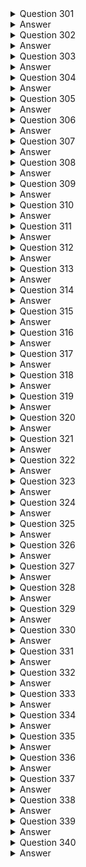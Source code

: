 <details>
  <summary>Question 301</summary>

A university research laboratory needs to migrate 30 TB of data from an on-premises Windows file server to Amazon FSx for Windows File Server. The laboratory has a 1 Gbps network link that many other departments in the university share. The laboratory wants to implement a data migration service that will maximize the performance of the data transfer. However, the laboratory needs to be able to control the amount of bandwidth that the service uses to minimize the impact on other departments. The data migration must take place within the next 5 days.

Which AWS solution will meet these requirements?

- [ ] A. AWS Snowcone
- [ ] B. Amazon FSx File Gateway
- [ ] C. AWS DataSync
- [ ] D. AWS Transfer Family
</details>

<details>
  <summary>Answer</summary>

- [ ] C. AWS DataSync

Why these are the correct answers:

C. AWS DataSync

- [ ] AWS DataSync is designed to efficiently and securely transfer large amounts of data between on-premises storage and AWS storage services.
- [ ] It can control the amount of bandwidth used during the transfer, which is crucial for minimizing the impact on other departments sharing the network link.
- [ ] DataSync can handle the migration of large datasets like 30TB and can be configured to operate within the given time frame.

Why are the other answers wrong?

- [ ] A. AWS Snowcone is a physical, rugged, and secure edge computing and data transfer device. While it's used for data transfer, it doesn't provide the bandwidth control needed and involves physical shipping, which may not meet the 5-day timeframe.
- [ ] B. Amazon FSx File Gateway provides low-latency access to FSx for Windows File Server file shares from on-premises, but it's not the primary service for the initial migration of large datasets.
- [ ] D. AWS Transfer Family is a managed service that supports file transfers into and out of Amazon S3 or Amazon FSx for Windows File Server using protocols like SFTP, FTPS, and FTP. It doesn’t offer the same level of bandwidth control and optimization for large-scale data migration as DataSync.

Therefore, AWS DataSync is the most suitable solution for this scenario.
</details>
<details>
  <summary>Question 302</summary>

A company wants to create a mobile app that allows users to stream slow-motion video clips on their mobile devices. Currently, the app captures video clips and uploads the video clips in raw format into an Amazon S3 bucket. The app retrieves these video clips directly from the S3 bucket. However, the videos are large in their raw format. Users are experiencing issues with buffering and playback on mobile devices. The company wants to implement solutions to maximize the performance and scalability of the app while minimizing operational overhead. Which combination of solutions will meet these requirements? (Choose two.)

- [ ] A. Deploy Amazon CloudFront for content delivery and caching.
- [ ] B. Use AWS DataSync to replicate the video files across AW'S Regions in other S3 buckets.
- [ ] C. Use Amazon Elastic Transcoder to convert the video files to more appropriate formats.
- [ ] D. Deploy an Auto Sealing group of Amazon EC2 instances in Local Zones for content delivery and caching.
- [ ] E. Deploy an Auto Scaling group of Amazon EC2 instances to convert the video files to more appropriate formats.
</details>

<details>
  <summary>Answer</summary>

- [ ] A. Deploy Amazon CloudFront for content delivery and caching.
- [ ] C. Use Amazon Elastic Transcoder to convert the video files to more appropriate formats.

Why these are the correct answers:

A. Deploy Amazon CloudFront for content delivery and caching.

- [ ] Amazon CloudFront is a content delivery network (CDN) that can cache video content closer to users, reducing latency and improving streaming performance.
- [ ] It enhances scalability by distributing the load across multiple edge locations.

C. Use Amazon Elastic Transcoder to convert the video files to more appropriate formats.

- [ ] Amazon Elastic Transcoder converts video files from their original format to formats that are more suitable for streaming on mobile devices, reducing file size and buffering.
- [ ] It minimizes operational overhead by providing a managed service for media transcoding.

Why are the other answers wrong?

- [ ] B. AWS DataSync is used for data transfer, not for optimizing video delivery or format conversion. Replicating files across regions doesn’t address the buffering and playback issues.
- [ ] D. Deploying an Auto Scaling group of Amazon EC2 instances in Local Zones for content delivery and caching is overly complex and expensive compared to using CloudFront, which is specifically designed for this purpose.
- [ ] E. Deploying an Auto Scaling group of EC2 instances to convert video files is a viable option but introduces more operational overhead than using Amazon Elastic Transcoder, a managed service that handles transcoding automatically.

Therefore, Amazon CloudFront and Amazon Elastic Transcoder are the most appropriate solutions.
</details>
<details>
  <summary>Question 303</summary>

A company is launching a new application deployed on an Amazon Elastic Container Service (Amazon ECS) cluster and is using the Fargate launch type for ECS tasks. The company is monitoring CPU and memory usage because it is expecting high traffic to the application upon its launch. However, the company wants to reduce costs when utilization decreases. What should a solutions architect recommend?

- [ ] A. Use Amazon EC2 Auto Scaling to scale at certain periods based on previous traffic patterns.
- [ ] B. Use an AWS Lambda function to scale Amazon ECS based on metric breaches that trigger an Amazon CloudWatch alarm.
- [ ] C. Use Amazon EC2 Auto Scaling with simple scaling policies to scale when ECS metric breaches trigger an Amazon CloudWatch alarm.
- [ ] D. Use AWS Application Auto Scaling with target tracking policies to scale when ECS metric breaches trigger an Amazon CloudWatch alarm.
</details>
<details>
  <summary>Answer</summary>

- [ ] D. Use AWS Application Auto Scaling with target tracking policies to scale when ECS metric breaches trigger an Amazon CloudWatch alarm.

Why these are the correct answers:

D. Use AWS Application Auto Scaling with target tracking policies to scale when ECS metric breaches trigger an Amazon CloudWatch alarm.

- [ ] AWS Application Auto Scaling is designed to scale resources like ECS tasks.
- [ ] Target tracking policies allow you to set a target value for a metric (e.g., CPU utilization), and Auto Scaling automatically adjusts the number of tasks to maintain that target.
- [ ] This approach is more responsive and cost-effective than scaling at fixed periods or using Lambda functions for scaling.

Why are the other answers wrong?

- [ ] A. Amazon EC2 Auto Scaling is for scaling EC2 instances, not ECS tasks using Fargate.
- [ ] B. Using an AWS Lambda function to scale ECS adds complexity and overhead compared to using Application Auto Scaling directly.
- [ ] C. While EC2 Auto Scaling can use CloudWatch alarms, it's not the right service for scaling Fargate tasks; Application Auto Scaling is more suitable and provides target tracking.

Therefore, AWS Application Auto Scaling with target tracking policies is the recommended solution.
</details>
<details>
  <summary>Question 304</summary>

A company recently created a disaster recovery site in a different AWS Region. The company needs to transfer large amounts of data back and forth between NFS file systems in the two Regions on a periodic basis. Which solution will meet these requirements with the LEAST operational overhead?

- [ ] A. Use AWS DataSync.
- [ ] B. Use AWS Snowball devices.
- [ ] C. Set up an SFTP server on Amazon EC2.
- [ ] D. Use AWS Database Migration Service (AWS DMS).
</details>
<details>
  <summary>Answer</summary>

- [ ] A. Use AWS DataSync.

Why these are the correct answers:

A. Use AWS DataSync.

- [ ] AWS DataSync is designed to automate and accelerate the transfer of data between on-premises storage and AWS storage services, or between AWS storage services.
- [ ] It minimizes operational overhead with its automation features.
- [ ] DataSync is efficient for transferring large amounts of data and can handle periodic transfers.

Why are the other answers wrong?

- [ ] B. AWS Snowball devices are physical devices and involve manual shipping, which increases operational overhead and is not suitable for periodic transfers.
- [ ] C. Setting up an SFTP server on Amazon EC2 requires manual management of the server, security, and transfers, leading to higher operational overhead.
- [ ] D. AWS Database Migration Service (AWS DMS) is designed for database migrations, not for general file system transfers.

Therefore, AWS DataSync is the most appropriate solution with the least operational overhead.
</details>
<details>
  <summary>Question 305</summary>

A company is designing a shared storage solution for a gaming application that is hosted in the AWS Cloud. The company needs the ability to use SMB clients to access data. The solution must be fully managed. Which AWS solution meets these requirements?

- [ ] A. Create an AWS DataSync task that shares the data as a mountable file system. Mount the file system to the application server.
- [ ] B. Create an Amazon EC2 Windows instance. Install and configure a Windows file share role on the instance. Connect the application server to the file share.
- [ ] C. Create an Amazon FSx for Windows File Server file system. Attach the file system to the origin server. Connect the application server to the file system.
- [ ] D. Create an Amazon S3 bucket. Assign an IAM role to the application to grant access to the S3 bucket. Mount the S3 bucket to the application server.
</details>
<details>
  <summary>Answer</summary>

- [ ] C. Create an Amazon FSx for Windows File Server file system. Attach the file system to the origin server. Connect the application server to the file system.

Why these are the correct answers:

C. Create an Amazon FSx for Windows File Server file system. Attach the file system to the origin server. Connect the application server to the file system.

- [ ] Amazon FSx for Windows File Server provides a fully managed file system that supports the SMB protocol.
- [ ] It eliminates the operational overhead of managing file servers.
- [ ] This solution allows SMB clients to access the data as required.

Why are the other answers wrong?

- [ ] A. AWS DataSync is for data transfer, not for providing a shared file system.
- [ ] B. Creating an EC2 Windows instance and configuring a file share requires manual management of the server, which is not a fully managed solution.
- [ ] D. Amazon S3 is object storage and does not natively support SMB file shares. Mounting an S3 bucket as a file system is not straightforward or performant for applications needing SMB access.

Therefore, Amazon FSx for Windows File Server is the best solution for a fully managed, SMB-compatible shared storage.
</details>
<details>
  <summary>Question 306</summary>

A company wants to run an in-memory database for a latency-sensitive application that runs on Amazon EC2 instances. The application processes more than 100,000 transactions each minute and requires high network throughput. A solutions architect needs to provide a cost-effective network design that minimizes data transfer charges. Which solution meets these requirements?

- [ ] A. Launch all EC2 instances in the same Availability Zone within the same AWS Region. Specify a placement group with cluster strategy when launching EC2 instances.
- [ ] B. Launch all EC2 instances in different Availability Zones within the same AWS Region. Specify a placement group with partition strategy when launching EC2 instances.
- [ ] C. Deploy an Auto Scaling group to launch EC2 instances in different Availability Zones based on a network utilization target.
- [ ] D. Deploy an Auto Scaling group with a step scaling policy to launch EC2 instances in different Availability Zones.
</details>
<details>
  <summary>Answer</summary>

- [ ] A. Launch all EC2 instances in the same Availability Zone within the same AWS Region. Specify a placement group with cluster strategy when launching EC2 instances.

Why these are the correct answers:

A. Launch all EC2 instances in the same Availability Zone within the same AWS Region. Specify a placement group with cluster strategy when launching EC2 instances.

- [ ] Launching EC2 instances in the same Availability Zone minimizes latency and maximizes network throughput.
- [ ] A cluster placement group ensures instances are physically close together, further reducing latency and increasing throughput.
- [ ] This configuration is cost-effective as it reduces data transfer charges between Availability Zones.

Why are the other answers wrong?

- [ ] B. Spreading instances across different Availability Zones increases latency and data transfer costs. A partition placement group is for large distributed applications, not for latency-sensitive in-memory databases.
- [ ] C. Auto Scaling across different Availability Zones adds latency and costs. Scaling based on network utilization doesn't address the need for minimizing latency for in-memory databases.
- [ ] D. Step scaling across Availability Zones also introduces latency and costs, and it's not optimized for the low-latency requirements of an in-memory database.

Therefore, placing instances in the same Availability Zone with a cluster placement group is the best solution.
</details>
<details>
  <summary>Question 307</summary>

A company that primarily runs its application servers on premises has decided to migrate to AWS. The company wants to minimize its need to scale its Internet Small Computer Systems Interface (iSCSI) storage on premises. The company wants only its recently accessed data to remain stored locally. Which AWS solution should the company use to meet these requirements?

- [ ] A. Amazon S3 File Gateway
- [ ] B. AWS Storage Gateway Tape Gateway
- [ ] C. AWS Storage Gateway Volume Gateway stored volumes
- [ ] D. AWS Storage Gateway Volume Gateway cached volumes
</details>
<details>
  <summary>Answer</summary>

- [ ] D. AWS Storage Gateway Volume Gateway cached volumes

Why these are the correct answers:

D. AWS Storage Gateway Volume Gateway cached volumes

- [ ] Volume Gateway in cached mode stores frequently accessed data locally while asynchronously backing up all data to AWS.
- [ ] This minimizes the need to scale on-premises iSCSI storage because only active data is kept locally.
- [ ] It meets the requirement of keeping only recently accessed data stored locally.

Why are the other answers wrong?

- [ ] A. Amazon S3 File Gateway provides a file interface to S3, not iSCSI, and doesn't cache frequently accessed data locally in the same way as Volume Gateway.
- [ ] B. AWS Storage Gateway Tape Gateway is for backup and archival, not for providing low-latency access to recently accessed data.
- [ ] C. AWS Storage Gateway Volume Gateway stored volumes store the entire dataset locally and back it up to AWS, which does not minimize the need for on-premises storage scaling.

Therefore, Volume Gateway cached volumes is the most suitable solution.
</details>
<details>
  <summary>Question 308</summary>

A company has multiple AWS accounts that use consolidated billing. The company runs several active high performance Amazon RDS for Oracle On-Demand DB instances for 90 days. The company's finance team has access to AWS Trusted Advisor in the consolidated billing account and all other AWS accounts. The finance team needs to use the appropriate AWS account to access the Trusted Advisor check recommendations for RDS. The finance team must review the appropriate Trusted Advisor check to reduce RDS costs. Which combination of steps should the finance team take to meet these requirements? (Choose two.)

- [ ] A. Use the Trusted Advisor recommendations from the account where the RDS instances are running.
- [ ] B. Use the Trusted Advisor recommendations from the consolidated billing account to see all RDS instance checks at the same time.
- [ ] C. Review the Trusted Advisor check for Amazon RDS Reserved Instance Optimization.
- [ ] D. Review the Trusted Advisor check for Amazon RDS Idle DB Instances.
- [ ] E. Review the Trusted Advisor check for Amazon Redshift Reserved Node Optimization.
</details>
<details>
  <summary>Answer</summary>

- [ ] B. Use the Trusted Advisor recommendations from the consolidated billing account to see all RDS instance checks at the same time.
- [ ] D. Review the Trusted Advisor check for Amazon RDS Idle DB Instances.

Why these are the correct answers:

B. Use the Trusted Advisor recommendations from the consolidated billing account to see all RDS instance checks at the same time.

- [ ] Consolidated billing accounts provide a centralized view of Trusted Advisor checks across all linked accounts.
- [ ] This allows the finance team to efficiently review RDS costs for all accounts in one place.

D. Review the Trusted Advisor check for Amazon RDS Idle DB Instances.

- [ ] The Idle DB Instances check identifies RDS instances that are not being used, which can lead to cost savings by stopping or deleting them.

Why are the other answers wrong?

- [ ] A. While checking recommendations in individual accounts is possible, it's less efficient than using the consolidated view.
- [ ] C. Reserved Instance Optimization is relevant for long-term cost savings but not for identifying immediate cost reductions from unused instances.
- [ ] E. Redshift Reserved Node Optimization is specific to Amazon Redshift, not Amazon RDS.

Therefore, using the consolidated billing account and checking for idle DB instances are the most appropriate steps.
</details>

<details>
  <summary>Question 309</summary>

A solutions architect needs to optimize storage costs. The solutions architect must identify any Amazon S3 buckets that are no longer being accessed or are rarely accessed. Which solution will accomplish this goal with the LEAST operational overhead?

- [ ] A. Analyze bucket access patterns by using the S3 Storage Lens dashboard for advanced activity metrics.
- [ ] B. Analyze bucket access patterns by using the S3 dashboard in the AWS Management Console.
- [ ] C. Turn on the Amazon CloudWatch BucketSizeBytes metric for buckets. Analyze bucket access patterns by using the metrics data with Amazon Athena.
- [ ] D. Turn on AWS CloudTrail for S3 object monitoring. Analyze bucket access patterns by using CloudTrail logs that are integrated with Amazon CloudWatch Logs.
</details>
<details>
  <summary>Answer</summary>

-   [ ] A. Analyze bucket access patterns by using the S3 Storage Lens dashboard for advanced activity metrics.

Why these are the correct answers:

A. Analyze bucket access patterns by using the S3 Storage Lens dashboard for advanced activity metrics.

-   [ ] S3 Storage Lens provides a single view of object storage across your organization with advanced metrics and visualizations.
-   [ ] It offers insights into storage usage and activity trends, making it easy to identify inactive or rarely accessed buckets.
-   [ ] This solution has the least operational overhead as it's a managed service designed for this purpose.

Why are the other answers wrong?

-   [ ] B. The S3 dashboard in the AWS Management Console provides basic storage metrics but lacks the advanced analytics and visualization capabilities of S3 Storage Lens.
-   [ ] C. Using CloudWatch metrics and Amazon Athena requires setting up and managing metric collection and writing queries, increasing operational overhead.
-   [ ] D. Using AWS CloudTrail for S3 object monitoring generates detailed logs but requires significant effort to analyze and extract access patterns, leading to high operational overhead.

Therefore, S3 Storage Lens is the most efficient solution for identifying rarely accessed S3 buckets.
</details>
<details>
  <summary>Question 310</summary>

A company sells datasets to customers who do research in artificial intelligence and machine learning (AI/ML). The datasets are large, formatted files that are stored in an Amazon S3 bucket in the us-east-1 Region. The company hosts a web application that the customers use to purchase access to a given dataset. The web application is deployed on multiple Amazon EC2 instances behind an Application Load Balancer. After a purchase is made, customers receive an S3 signed URL that allows access to the files. The customers are distributed across North America and Europe. The company wants to reduce the cost that is associated with data transfers and wants to maintain or improve performance. What should a solutions architect do to meet these requirements?

-   [ ] A. Configure S3 Transfer Acceleration on the existing S3 bucket. Direct customer requests to the S3 Transfer Acceleration endpoint. Continue to use S3 signed URLs for access control.
-   [ ] B. Deploy an Amazon CloudFront distribution with the existing S3 bucket as the origin. Direct customer requests to the CloudFront URL. Switch to CloudFront signed URLs for access control.
-   [ ] C. Set up a second S3 bucket in the eu-central-1 Region with S3 Cross-Region Replication between the buckets. Direct customer requests to the closest Region. Continue to use S3 signed URLs for access control.
-   [ ] D. Modify the web application to enable streaming of the datasets to end users. Configure the web application to read the data from the existing S3 bucket. Implement access control directly in the application.
</details>
<details>
  <summary>Answer</summary>

-   [ ] B. Deploy an Amazon CloudFront distribution with the existing S3 bucket as the origin. Direct customer requests to the CloudFront URL. Switch to CloudFront signed URLs for access control.

Why these are the correct answers:

B. Deploy an Amazon CloudFront distribution with the existing S3 bucket as the origin. Direct customer requests to the CloudFront URL. Switch to CloudFront signed URLs for access control.

-   [ ] Amazon CloudFront is a content delivery network (CDN) that caches data closer to users, reducing latency and data transfer costs.
-   [ ] Using CloudFront signed URLs provides secure access to the datasets.
-   [ ] This solution improves performance for users in both North America and Europe by delivering the data from edge locations.

Why are the other answers wrong?

-   [ ] A. S3 Transfer Acceleration speeds up transfers over long distances but does not cache data like CloudFront, so it's less effective for reducing costs and improving performance for repeated access.
-   [ ] C. Cross-Region Replication increases storage costs and complexity. While it reduces latency for users in one region, it doesn’t provide the global caching benefits of CloudFront.
-   [ ] D. Modifying the web application for streaming and implementing access control within the application adds significant complexity and operational overhead.

Therefore, Amazon CloudFront is the most efficient solution for reducing costs and improving performance.
</details>
<details>
  <summary>Question 311</summary>

A company is using AWS to design a web application that will process insurance quotes. Users will request quotes from the application. Quotes must be separated by quote type, must be responded to within 24 hours, and must not get lost. The solution must maximize operational efficiency and must minimize maintenance. Which solution meets these requirements?

-   [ ] A. Create multiple Amazon Kinesis data streams based on the quote type. Configure the web application to send messages to the proper data stream. Configure each backend group of application servers to use the Kinesis Client Library (KCL) to pool messages from its own data stream.
-   [ ] B. Create an AWS Lambda function and an Amazon Simple Notification Service (Amazon SNS) topic for each quote type. Subscribe the Lambda function to its associated SNS topic. Configure the application to publish requests for quotes to the appropriate SNS topic.
-   [ ] C. Create a single Amazon Simple Notification Service (Amazon SNS) topic. Subscribe Amazon Simple Queue Service (Amazon SQS) queues to the SNS topic. Configure SNS message filtering to publish messages to the proper SQS queue based on the quote type. Configure each backend application server to use its own SQS queue.
-   [ ] D. Create multiple Amazon Kinesis Data Firehose delivery streams based on the quote type to deliver data streams to an Amazon OpenSearch Service cluster. Configure the application to send messages to the proper delivery stream. Configure each backend group of application servers to search for the messages from OpenSearch Service and process them accordingly.
</details>
<details>
  <summary>Answer</summary>

-   [ ] C. Create a single Amazon Simple Notification Service (Amazon SNS) topic. Subscribe Amazon Simple Queue Service (Amazon SQS) queues to the SNS topic. Configure SNS message filtering to publish messages to the proper SQS queue based on the quote type. Configure each backend application server to use its own SQS queue.

Why these are the correct answers:

C. Create a single Amazon Simple Notification Service (Amazon SNS) topic. Subscribe Amazon Simple Queue Service (Amazon SQS) queues to the SNS topic. Configure SNS message filtering to publish messages to the proper SQS queue based on the quote type. Configure each backend application server to use its own SQS queue.

-   [ ] Amazon SNS allows for decoupled message publishing, and Amazon SQS ensures that messages are not lost.
-   [ ] SNS message filtering enables routing messages to the appropriate SQS queue based on quote type.
-   [ ] This solution maximizes operational efficiency by using managed services and minimizes maintenance.

Why are the other answers wrong?

-   [ ] A. Using Kinesis data streams is more complex and designed for real-time streaming, not for asynchronous processing of requests.
-   [ ] B. Using multiple SNS topics and Lambda functions increases complexity and maintenance overhead.
-   [ ] D. Kinesis Data Firehose and Amazon OpenSearch Service are for data analytics and search, not for reliable message queuing and processing.

Therefore, using SNS with SQS and message filtering is the most suitable solution.
</details>
<details>
  <summary>Question 312</summary>

A company has an application that runs on several Amazon EC2 instances. Each EC2 instance has multiple Amazon Elastic Block Store (Amazon EBS) data volumes attached to it. The application's EC2 instance configuration and data need to be backed up nightly. The application also needs to be recoverable in a different AWS Region. Which solution will meet these requirements in the MOST operationally efficient way?

-   [ ] A. Write an AWS Lambda function that schedules nightly snapshots of the application's EBS volumes and copies the snapshots to a different Region.
-   [ ] B. Create a backup plan by using AWS Backup to perform nightly backups. Copy the backups to another Region. Add the application's EC2 instances as resources.
-   [ ] C. Create a backup plan by using AWS Backup to perform nightly backups. Copy the backups to another Region. Add the application's EBS volumes as resources.
-   [ ] D. Write an AWS Lambda function that schedules nightly snapshots of the application's EBS volumes and copies the snapshots to a different Availability Zone.
</details>
<details>
  <summary>Answer</summary>

-   [ ] B. Create a backup plan by using AWS Backup to perform nightly backups. Copy the backups to another Region. Add the application's EC2 instances as resources.

Why these are the correct answers:

B. Create a backup plan by using AWS Backup to perform nightly backups. Copy the backups to another Region. Add the application's EC2 instances as resources.

-   [ ] AWS Backup centralizes backup management and automates backups across AWS services.
-   [ ] Backing up EC2 instances includes all attached EBS volumes.
-   [ ] Copying backups to another Region supports disaster recovery.
-   [ ] This solution is the most operationally efficient as it minimizes the need for custom scripting.

Why are the other answers wrong?

-   [ ] A. Writing a Lambda function for backups increases operational overhead compared to using AWS Backup.
-   [ ] C. While backing up EBS volumes is an option, backing up the EC2 instances simplifies the process and ensures the entire instance configuration is included.
-   [ ] D. Backing up to a different Availability Zone does not provide disaster recovery to a different AWS Region.

Therefore, using AWS Backup to back up the EC2 instances and copying the backups to another Region is the most efficient solution.
</details>
<details>
  <summary>Question 313</summary>

A company is building a mobile app on AWS. The company wants to expand its reach to millions of users. The company needs to build a platform so that authorized users can watch the company's content on their mobile devices. What should a solutions architect recommend to meet these requirements?

-   [ ] A. Publish content to a public Amazon S3 bucket. Use AWS Key Management Service (AWS KMS) keys to stream content.
-   [ ] B. Set up IPsec VPN between the mobile app and the AWS environment to stream content.
-   [ ] C. Use Amazon CloudFront. Provide signed URLs to stream content.
-   [ ] D. Set up AWS Client VPN between the mobile app and the AWS environment to stream content.
</details>
<details>
  <summary>Answer</summary>

-   [ ] C. Use Amazon CloudFront. Provide signed URLs to stream content.

Why these are the correct answers:

C. Use Amazon CloudFront. Provide signed URLs to stream content.

-   [ ] Amazon CloudFront is a content delivery network (CDN) that efficiently distributes content to a large number of users with low latency.
-   [ ] Signed URLs provide secure access to the content.
-   [ ] This solution is scalable and suitable for streaming content to millions of users.

Why are the other answers wrong?

-   [ ] A. Using a public S3 bucket is not secure, and AWS KMS is for encryption, not for streaming content.
-   [ ] B. Setting up an IPsec VPN is complex, not scalable for millions of users, and adds latency.
-   [ ] D. AWS Client VPN is for secure access to AWS resources, not for content delivery to end-users.

Therefore, using Amazon CloudFront with signed URLs is the most appropriate solution.
</details>
<details>
  <summary>Question 314</summary>

A company has an on-premises MySQL database used by the global sales team with infrequent access patterns. The sales team requires the database to have minimal downtime. A database administrator wants to migrate this database to AWS without selecting a particular instance type in anticipation of more users in the future. Which service should a solutions architect recommend?

-   [ ] A. Amazon Aurora MySQL
-   [ ] B. Amazon Aurora Serverless for MySQL
-   [ ] C. Amazon Redshift Spectrum
-   [ ] D. Amazon RDS for MySQL
</details>
<details>
  <summary>Answer</summary>

-   [ ] B. Amazon Aurora Serverless for MySQL

Why these are the correct answers:

B. Amazon Aurora Serverless for MySQL

-   [ ] Amazon Aurora Serverless automatically starts up, shuts down, and scales capacity based on application needs, which is ideal for infrequent access patterns.
-   [ ] It provides minimal downtime and eliminates the need to select a specific instance type.
-   [ ] This service is cost-effective because you only pay for the database capacity you use.

Why are the other answers wrong?

-   [ ] A. Amazon Aurora MySQL requires provisioning and managing database instances, which is not optimal for infrequent access.
-   [ ] C. Amazon Redshift Spectrum is for querying data in S3, not for hosting a MySQL database.
-   [ ] D. Amazon RDS for MySQL requires selecting and managing database instances, which is not suitable for the requirement of not selecting an instance type.

Therefore, Amazon Aurora Serverless for MySQL is the most appropriate service.
</details>
<details>
  <summary>Question 315</summary>

A company experienced a breach that affected several applications in its on-premises data center. The attacker took advantage of vulnerabilities in the custom applications that were running on the servers. The company is now migrating its applications to run on Amazon EC2 instances. The company wants to implement a solution that actively scans for vulnerabilities on the EC2 instances and sends a report that details the findings. Which solution will meet these requirements?

-   [ ] A. Deploy AWS Shield to scan the EC2 instances for vulnerabilities. Create an AWS Lambda function to log any findings to AWS CloudTrail.
-   [ ] B. Deploy Amazon Macie and AWS Lambda functions to scan the EC2 instances for vulnerabilities. Log any findings to AWS CloudTrail.
-   [ ] C. Turn on Amazon GuardDuty. Deploy the GuardDuty agents to the EC2 instances. Configure an AWS Lambda function to automate the generation and distribution of reports that detail the findings.
-   [ ] D. Turn on Amazon Inspector. Deploy the Amazon Inspector agent to the EC2 instances. Configure an AWS Lambda function to automate the generation and distribution of reports that detail the findings.
</details>
<details>
  <summary>Answer</summary>

-   [ ] D. Turn on Amazon Inspector. Deploy the Amazon Inspector agent to the EC2 instances. Configure an AWS Lambda function to automate the generation and distribution of reports that detail the findings.

Why these are the correct answers:

D. Turn on Amazon Inspector. Deploy the Amazon Inspector agent to the EC2 instances. Configure an AWS Lambda function to automate the generation and distribution of reports that detail the findings.

-   [ ] Amazon Inspector is designed to analyze the security of EC2 instances and identify vulnerabilities.
-   [ ] Deploying the Inspector agent on the EC2 instances allows for in-depth scanning.
-   [ ] Using a Lambda function to automate report generation and distribution meets the requirement for detailed findings reports.

Why are the other answers wrong?

-   [ ] A. AWS Shield protects against DDoS attacks, not application vulnerabilities. CloudTrail logs API calls, not vulnerabilities within EC2 instances.
-   [ ] B. Amazon Macie discovers and protects sensitive data, not application vulnerabilities.
-   [ ] C. Amazon GuardDuty detects malicious activity and unauthorized behavior, not application vulnerabilities.

Therefore, Amazon Inspector is the most appropriate solution for scanning EC2 instances for vulnerabilities.
</details>
<details>
  <summary>Question 316</summary>

A company uses an Amazon EC2 instance to run a script to poll for and process messages in an Amazon Simple Queue Service (Amazon SQS) queue. The company wants to reduce operational costs while maintaining its ability to process a growing number of messages that are added to the queue. What should a solutions architect recommend to meet these requirements?

-   [ ] A. Increase the size of the EC2 instance to process messages faster.
-   [ ] B. Use Amazon EventBridge to turn off the EC2 instance when the instance is underutilized.
-   [ ] C. Migrate the script on the EC2 instance to an AWS Lambda function with the appropriate runtime.
-   [ ] D. Use AWS Systems Manager Run Command to run the script on demand.
</details>
<details>
  <summary>Answer</summary>

-   [ ] C. Migrate the script on the EC2 instance to an AWS Lambda function with the appropriate runtime.

Why these are the correct answers:

C. Migrate the script on the EC2 instance to an AWS Lambda function with the appropriate runtime.

-   [ ] AWS Lambda allows you to run code without provisioning or managing servers, reducing operational costs.
-   [ ] Lambda scales automatically with the number of messages in the SQS queue, efficiently handling a growing workload.
-   [ ] This approach eliminates the need to pay for a continuously running EC2 instance.

Why are the other answers wrong?

-   [ ] A. Increasing the size of the EC2 instance increases costs, not reduces them.
-   [ ] B. Using Amazon EventBridge to turn off the EC2 instance may save costs during idle times but doesn’t optimize processing efficiency.
-   [ ] D. AWS Systems Manager Run Command is for managing EC2 instances, not for cost-effectively processing SQS messages.

Therefore, migrating the script to an AWS Lambda function is the most cost-effective solution.
</details>

<details>
  <summary>Question 317</summary>

A company uses a legacy application to produce data in CSV format. The legacy application stores the output data in Amazon S3. The company is deploying a new commercial off-the-shelf (COTS) application that can perform complex SQL queries to analyze data that is stored in Amazon Redshift and Amazon S3 only. However, the COTS application cannot process the .csv files that the legacy application produces. The company cannot update the legacy application to produce data in another format. The company needs to implement a solution so that the COTS application can use the data that the legacy application produces. Which solution will meet these requirements with the LEAST operational overhead?

-   [ ] A. Create an AWS Glue extract, transform, and load (ETL) job that runs on a schedule. Configure the ETL job to process the .csv files and store the processed data in Amazon Redshift.
-   [ ] B. Develop a Python script that runs on Amazon EC2 instances to convert the .csv files to .sql files. Invoke the Python script on a cron schedule to store the output files in Amazon S3.
-   [ ] C. Create an AWS Lambda function and an Amazon DynamoDB table. Use an S3 event to invoke the Lambda function. Configure the Lambda function to perform an extract, transform, and load (ETL) job to process the .csv files and store the processed data in the DynamoDB table.
-   [ ] D. Use Amazon EventBridge to launch an Amazon EMR cluster on a weekly schedule. Configure the EMR cluster to perform an extract, transform, and load (ETL) job to process the .csv files and store the processed data in an Amazon Redshift table.
</details>
<details>
  <summary>Answer</summary>

-   [ ] A. Create an AWS Glue extract, transform, and load (ETL) job that runs on a schedule. Configure the ETL job to process the .csv files and store the processed data in Amazon Redshift.

Why these are the correct answers:

A. Create an AWS Glue extract, transform, and load (ETL) job that runs on a schedule. Configure the ETL job to process the .csv files and store the processed data in Amazon Redshift.

-   [ ] AWS Glue is a fully managed ETL service that simplifies the process of preparing and loading data for analytics.
-   [ ] It can natively process CSV files and transform the data to be compatible with Amazon Redshift.
-   [ ] Scheduling the Glue job automates the data transformation process with minimal operational overhead.

Why are the other answers wrong?

-   [ ] B. Developing and managing Python scripts on EC2 instances requires more operational overhead than using AWS Glue, a managed service.
-   [ ] C. Using AWS Lambda and Amazon DynamoDB is not suitable for complex SQL queries and is not as efficient for ETL tasks as AWS Glue.
-   [ ] D. Amazon EMR is designed for big data processing and is overkill for simple CSV transformations, leading to higher costs and operational overhead.

Therefore, AWS Glue provides the most efficient and least operationally intensive solution.
</details>
<details>
  <summary>Question 318</summary>

A company recently migrated its entire IT environment to the AWS Cloud. The company discovers that users are provisioning oversized Amazon EC2 instances and modifying security group rules without using the appropriate change control process. A solutions architect must devise a strategy to track and audit these inventory and configuration changes. Which actions should the solutions architect take to meet these requirements? (Choose two.)

-   [ ] A. Enable AWS CloudTrail and use it for auditing.
-   [ ] B. Use data lifecycle policies for the Amazon EC2 instances.
-   [ ] C. Enable AWS Trusted Advisor and reference the security dashboard.
-   [ ] D. Enable AWS Config and create rules for auditing and compliance purposes.
-   [ ] E. Restore previous resource configurations with an AWS CloudFormation template.
</details>
<details>
  <summary>Answer</summary>

-   [ ] A. Enable AWS CloudTrail and use it for auditing.
-   [ ] D. Enable AWS Config and create rules for auditing and compliance purposes.

Why these are the correct answers:

A. Enable AWS CloudTrail and use it for auditing.

-   [ ] AWS CloudTrail records API calls made within an AWS account, providing a detailed audit trail of actions taken by users.
-   [ ] This helps in tracking who provisioned resources and modified security group rules.

D. Enable AWS Config and create rules for auditing and compliance purposes.

-   [ ] AWS Config monitors resource configurations and can detect deviations from desired settings.
-   [ ] It allows for the creation of rules to audit changes and ensure compliance with change control processes.

Why are the other answers wrong?

-   [ ] B. Data lifecycle policies manage the lifecycle of objects in S3, not EC2 instance configurations or security group rules.
-   [ ] C. AWS Trusted Advisor provides recommendations on cost optimization, performance, and security but does not track configuration changes in the same way as AWS Config.
-   [ ] E. CloudFormation templates are for infrastructure as code and not for auditing changes made outside of CloudFormation.

Therefore, AWS CloudTrail and AWS Config are the most appropriate services for tracking and auditing changes.
</details>
<details>
  <summary>Question 319</summary>

A company has hundreds of Amazon EC2 Linux-based instances in the AWS Cloud. Systems administrators have used shared SSH keys to manage the instances. After a recent audit, the company's security team is mandating the removal of all shared keys. A solutions architect must design a solution that provides secure access to the EC2 instances. Which solution will meet this requirement with the LEAST amount of administrative overhead?

-   [ ] A. Use AWS Systems Manager Session Manager to connect to the EC2 instances.
-   [ ] B. Use AWS Security Token Service (AWS STS) to generate one-time SSH keys on demand.
-   [ ] C. Allow shared SSH access to a set of bastion instances. Configure all other instances to allow only SSH access from the bastion instances.
-   [ ] D. Use an Amazon Cognito custom authorizer to authenticate users. Invoke an AWS Lambda function to generate a temporary SSH key.
</details>
<details>
  <summary>Answer</summary>

-   [ ] A. Use AWS Systems Manager Session Manager to connect to the EC2 instances.

Why these are the correct answers:

A. Use AWS Systems Manager Session Manager to connect to the EC2 instances.

-   [ ] AWS Systems Manager Session Manager allows you to manage EC2 instances through a browser-based shell or the AWS CLI, without the need for SSH keys.
-   [ ] It provides secure access with detailed logging and reduces administrative overhead by eliminating the need for key management.

Why are the other answers wrong?

-   [ ] B. Generating one-time SSH keys using AWS STS adds complexity and overhead in key management.
-   [ ] C. Using bastion instances still involves managing SSH access to those instances and adds network complexity.
-   [ ] D. Using Amazon Cognito and Lambda to generate temporary SSH keys is overly complex and adds significant overhead.

Therefore, AWS Systems Manager Session Manager is the simplest and most efficient solution.
</details>
<details>
  <summary>Question 320</summary>

A company is using a fleet of Amazon EC2 instances to ingest data from on-premises data sources. The data is in JSON format and ingestion rates can be as high as 1 GB/s. When an EC2 instance is rebooted, the data in-flight is lost. The company's data science team wants to query ingested data in near-real time. Which solution provides near-real-time data querying that is scalable with minimal data loss?

-   [ ] A. Publish data to Amazon Kinesis Data Streams, Use Kinesis Data Analytics to query the data.
-   [ ] B. Publish data to Amazon Kinesis Data Firehose with Amazon Redshift as the destination. Use Amazon Redshift to query the data.
-   [ ] C. Store ingested data in an EC2 instance store. Publish data to Amazon Kinesis Data Firehose with Amazon S3 as the destination. Use Amazon Athena to query the data.
-   [ ] D. Store ingested data in an Amazon Elastic Block Store (Amazon EBS) volume. Publish data to Amazon ElastiCache for Redis. Subscribe to the Redis channel to query the data.
</details>
<details>
  <summary>Answer</summary>

-   [ ] A. Publish data to Amazon Kinesis Data Streams, Use Kinesis Data Analytics to query the data.

Why these are the correct answers:

A. Publish data to Amazon Kinesis Data Streams, Use Kinesis Data Analytics to query the data.

-   [ ] Amazon Kinesis Data Streams can handle high-volume, real-time data ingestion.
-   [ ] Kinesis Data Analytics allows for querying and processing streaming data in real-time with minimal data loss.
-   [ ] This combination provides scalability and near-real-time querying capabilities.

Why are the other answers wrong?

-   [ ] B. Kinesis Data Firehose is for delivering streaming data to destinations like Amazon Redshift, not for real-time querying. Redshift is not designed for near-real-time queries on ingested data.
-   [ ] C. EC2 instance store is ephemeral and data is lost on reboot. Kinesis Data Firehose with S3 and Athena is for batch processing and querying data at rest, not near-real-time.
-   [ ] D. EBS volumes are persistent but do not provide real-time querying capabilities. Amazon ElastiCache for Redis is an in-memory data store, not designed for ingesting and querying large volumes of streaming data.

Therefore, Kinesis Data Streams with Kinesis Data Analytics is the most suitable solution.
</details>

<details>
  <summary>Question 321</summary>

What should a solutions architect do to ensure that all objects uploaded to an Amazon S3 bucket are encrypted?

-   [ ] A. Update the bucket policy to deny if the PutObject does not have an s3:x-amz-acl header set.
-   [ ] B. Update the bucket policy to deny if the PutObject does not have an s3:x-amz-acl header set to private.
-   [ ] C. Update the bucket policy to deny if the PutObject does not have an aws:Secure Transport header set to true.
-   [ ] D. Update the bucket policy to deny if the PutObject does not have an x-amz-server-side-encryption header set.
</details>
<details>
  <summary>Answer</summary>

-   [ ] D. Update the bucket policy to deny if the PutObject does not have an x-amz-server-side-encryption header set.

Why these are the correct answers:

D. Update the bucket policy to deny if the PutObject does not have an x-amz-server-side-encryption header set.

-   [ ] The `x-amz-server-side-encryption` header is used to request server-side encryption when uploading objects to S3.
-   [ ] Denying uploads that do not include this header ensures that all objects are encrypted.
-   [ ] This is the most direct way to enforce encryption at the bucket level.

Why are the other answers wrong?

-   [ ] A and B. The `s3:x-amz-acl` header is related to access control lists (ACLs), not encryption.
-   [ ] C. The `aws:SecureTransport` header is related to requiring secure transport (HTTPS), not server-side encryption of objects.

Therefore, enforcing the `x-amz-server-side-encryption` header is the correct method to ensure all objects are encrypted.
</details>
<details>
  <summary>Question 322</summary>

A solutions architect is designing a multi-tier application for a company. The application's users upload images from a mobile device. The application generates a thumbnail of each image and returns a message to the user to confirm that the image was uploaded successfully. The thumbnail generation can take up to 60 seconds, but the company wants to provide a faster response time to its users to notify them that the original image was received. The solutions architect must design the application to asynchronously dispatch requests to the different application tiers. What should the solutions architect do to meet these requirements?

-   [ ] A. Write a custom AWS Lambda function to generate the thumbnail and alert the user. Use the image upload process as an event source to invoke the Lambda function.
-   [ ] B. Create an AWS Step Functions workflow. Configure Step Functions to handle the orchestration between the application tiers and alert the user when thumbnail generation is complete.
-   [ ] C. Create an Amazon Simple Queue Service (Amazon SQS) message queue. As images are uploaded, place a message on the SQS queue for thumbnail generation. Alert the user through an application message that the image was received.
-   [ ] D. Create Amazon Simple Notification Service (Amazon SNS) notification topics and subscriptions. Use one subscription with the application to generate the thumbnail after the image upload is complete. Use a second subscription to message the user's mobile app by way of a push notification after thumbnail generation is complete.
</details>
<details>
  <summary>Answer</summary>

-   [ ] C. Create an Amazon Simple Queue Service (Amazon SQS) message queue. As images are uploaded, place a message on the SQS queue for thumbnail generation. Alert the user through an application message that the image was received.

Why these are the correct answers:

C. Create an Amazon Simple Queue Service (Amazon SQS) message queue. As images are uploaded, place a message on the SQS queue for thumbnail generation. Alert the user through an application message that the image was received.

-   [ ] Amazon SQS allows for decoupling the image upload process from the thumbnail generation process.
-   [ ] The application can quickly acknowledge the image upload to the user and then asynchronously process the thumbnail generation.
-   [ ] This approach provides a faster response time to the user while ensuring the thumbnail is generated.

Why are the other answers wrong?

-   [ ] A. Using Lambda directly coupled with the upload process does not provide asynchronous processing and may still delay the response to the user.
-   [ ] B. AWS Step Functions is more suited for complex workflows, not just simple asynchronous processing of image uploads.
-   [ ] D. Amazon SNS is for pub/sub messaging, not for queuing tasks. It doesn't guarantee message processing like SQS.

Therefore, Amazon SQS is the most suitable service for asynchronous processing in this scenario.
</details>
<details>
  <summary>Question 323</summary>

A company's facility has badge readers at every entrance throughout the building. When badges are scanned, the readers send a message over HTTPS to indicate who attempted to access that particular entrance. A solutions architect must design a system to process these messages from the sensors. The solution must be highly available, and the results must be made available for the company's security team to analyze. Which system architecture should the solutions architect recommend?

-   [ ] A. Launch an Amazon EC2 instance to serve as the HTTPS endpoint and to process the messages. Configure the EC2 instance to save the results to an Amazon S3 bucket.
-   [ ] B. Create an HTTPS endpoint in Amazon API Gateway. Configure the API Gateway endpoint to invoke an AWS Lambda function to process the messages and save the results to an Amazon DynamoDB table.
-   [ ] C. Use Amazon Route 53 to direct incoming sensor messages to an AWS Lambda function. Configure the Lambda function to process the messages and save the results to an Amazon DynamoDB table.
-   [ ] D. Create a gateway VPC endpoint for Amazon S3. Configure a Site-to-Site VPN connection from the facility network to the VPC so that sensor data can be written directly to an S3 bucket by way of the VPC endpoint.
</details>
<details>
  <summary>Answer</summary>

-   [ ] B. Create an HTTPS endpoint in Amazon API Gateway. Configure the API Gateway endpoint to invoke an AWS Lambda function to process the messages and save the results to an Amazon DynamoDB table.

Why these are the correct answers:

B. Create an HTTPS endpoint in Amazon API Gateway. Configure the API Gateway endpoint to invoke an AWS Lambda function to process the messages and save the results to an Amazon DynamoDB table.

-   [ ] Amazon API Gateway provides a scalable and secure HTTPS endpoint.
-   [ ] AWS Lambda allows for serverless processing of the messages.
-   [ ] Amazon DynamoDB is a highly available and scalable NoSQL database to store the results.
-   [ ] This architecture is highly available and suitable for real-time processing and analysis.

Why are the other answers wrong?

-   [ ] A. Using a single EC2 instance introduces a single point of failure and is not as scalable or highly available as API Gateway and Lambda.
-   [ ] C. Amazon Route 53 is a DNS service and cannot directly receive and process HTTPS requests.
-   [ ] D. Using a VPC endpoint and Site-to-Site VPN is overly complex for this scenario and does not provide the processing capabilities needed.

Therefore, API Gateway, Lambda, and DynamoDB provide the best architecture for this use case.
</details>
<details>
  <summary>Question 324</summary>

A company wants to implement a disaster recovery plan for its primary on-premises file storage volume. The file storage volume is mounted from an Internet Small Computer Systems Interface (iSCSI) device on a local storage server. The file storage volume holds hundreds of terabytes (TB) of data. The company wants to ensure that end users retain immediate access to all file types from the on-premises systems without experiencing latency. Which solution will meet these requirements with the LEAST amount of change to the company's existing infrastructure?

-   [ ] A. Provision an Amazon S3 File Gateway as a virtual machine (VM) that is hosted on premises. Set the local cache to 10 TB. Modify existing applications to access the files through the NFS protocol. To recover from a disaster, provision an Amazon EC2 instance and mount the S3 bucket that contains the files.
-   [ ] B. Provision an AWS Storage Gateway tape gateway. Use a data backup solution to back up all existing data to a virtual tape library. Configure the data backup solution to run nightly after the initial backup is complete. To recover from a disaster, provision an Amazon EC2 instance and restore the data to an Amazon Elastic Block Store (Amazon EBS) volume from the volumes in the virtual tape library.
-   [ ] C. Provision an AWS Storage Gateway Volume Gateway cached volume. Set the local cache to 10 TB. Mount the Volume Gateway cached volume to the existing file server by using iSCSI, and copy all files to the storage volume. Configure scheduled snapshots of the storage volume. To recover from a disaster, restore a snapshot to an Amazon Elastic Block Store (Amazon EBS) volume and attach the EBS volume to an Amazon EC2 instance.
-   [ ] D. Provision an AWS Storage Gateway Volume Gateway stored volume with the same amount of disk space as the existing file storage volume. Mount the Volume Gateway stored volume to the existing file server by using iSCSI, and copy all files to the storage volume. Configure scheduled snapshots of the storage volume. To recover from a disaster, restore a snapshot to an Amazon Elastic Block Store (Amazon EBS) volume and attach the EBS volume to an Amazon EC2 instance.
</details>
<details>
  <summary>Answer</summary>

-   [ ] D. Provision an AWS Storage Gateway Volume Gateway stored volume with the same amount of disk space as the existing file storage volume. Mount the Volume Gateway stored volume to the existing file server by using iSCSI, and copy all files to the storage volume. Configure scheduled snapshots of the storage volume. To recover from a disaster, restore a snapshot to an Amazon Elastic Block Store (Amazon EBS) volume and attach the EBS volume to an Amazon EC2 instance.

Why these are the correct answers:

D. Provision an AWS Storage Gateway Volume Gateway stored volume with the same amount of disk space as the existing file storage volume. Mount the Volume Gateway stored volume to the existing file server by using iSCSI, and copy all files to the storage volume. Configure scheduled snapshots of the storage volume. To recover from a disaster, restore a snapshot to an Amazon Elastic Block Store (Amazon EBS) volume and attach the EBS volume to an Amazon EC2 instance.

-   [ ] Volume Gateway stored volumes store the entire dataset locally and provide low-latency access, meeting the requirement for immediate access without latency.
-   [ ] Using iSCSI allows for minimal changes to the existing infrastructure.
-   [ ] Snapshots provide a mechanism for disaster recovery by allowing restoration to an EBS volume in AWS.

Why are the other answers wrong?

-   [ ] A. S3 File Gateway uses NFS, requiring changes to the application, and the local cache may not be sufficient for immediate access to all files.
-   [ ] B. Tape Gateway is for backup and archival, not for providing immediate access to files. Restoration from tape is time-consuming.
-   [ ] C. Volume Gateway cached volumes only store a subset of data locally, which may not provide immediate access to all files.

Therefore, Volume Gateway stored volumes provide the best solution for immediate access and minimal changes.
</details>
<details>
  <summary>Question 325</summary>

A company is hosting a web application from an Amazon S3 bucket. The application uses Amazon Cognito as an identity provider to authenticate users and return a JSON Web Token (JWT) that provides access to protected resources that are stored in another S3 bucket. Upon deployment of the application, users report errors and are unable to access the protected content. A solutions architect must resolve this issue by providing proper permissions so that users can access the protected content. Which solution meets these requirements?

-   [ ] A. Update the Amazon Cognito identity pool to assume the proper IAM role for access to the protected content.
-   [ ] B. Update the S3 ACL to allow the application to access the protected content.
-   [ ] C. Redeploy the application to Amazon S3 to prevent eventually consistent reads in the S3 bucket from affecting the ability of users to access the protected content.
-   [ ] D. Update the Amazon Cognito pool to use custom attribute mappings within the identity pool and grant users the proper permissions to access the protected content.
</details>
<details>
  <summary>Answer</summary>

-   [ ] A. Update the Amazon Cognito identity pool to assume the proper IAM role for access to the protected content.

Why these are the correct answers:

A. Update the Amazon Cognito identity pool to assume the proper IAM role for access to the protected content.

-   [ ] Amazon Cognito identity pools provide AWS credentials to users so they can access AWS resources.
-   [ ] IAM roles define the permissions for these users.
-   [ ] Updating the identity pool to assume the correct IAM role grants users the necessary permissions to access the protected S3 content.

Why are the other answers wrong?

-   [ ] B. S3 ACLs are an older access control mechanism and are not as flexible or secure as IAM roles. They are not the recommended way to grant access to S3 resources in this scenario.
-   [ ] C. Redeploying the application to S3 does not address the permission issue. Eventually consistent reads are a characteristic of S3 but are not the cause of the access problem.
-   [ ] D. Custom attribute mappings in Cognito are for passing user attributes, not for granting AWS resource access permissions.

Therefore, updating the Cognito identity pool with the correct IAM role is the appropriate solution.
</details>
<details>
  <summary>Question 326</summary>

An image hosting company uploads its large assets to Amazon S3 Standard buckets. The company uses multipart upload in parallel by using S3 APIs and overwrites if the same object is uploaded again. For the first 30 days after upload, the objects will be accessed frequently. The objects will be used less frequently after 30 days, but the access patterns for each object will be inconsistent. The company must optimize its S3 storage costs while maintaining high availability and resiliency of stored assets. Which combination of actions should a solutions architect recommend to meet these requirements? (Choose two.)

-   [ ] A. Move assets to S3 Intelligent-Tiering after 30 days.
-   [ ] B. Configure an S3 Lifecycle policy to clean up incomplete multipart uploads.
-   [ ] C. Configure an S3 Lifecycle policy to clean up expired object delete markers.
-   [ ] D. Move assets to S3 Standard-Infrequent Access (S3 Standard-IA) after 30 days.
-   [ ] E. Move assets to S3 One Zone-Infrequent Access (S3 One Zone-IA) after 30 days.
</details>
<details>
  <summary>Answer</summary>

-   [ ] A. Move assets to S3 Intelligent-Tiering after 30 days.
-   [ ] B. Configure an S3 Lifecycle policy to clean up incomplete multipart uploads.

Why these are the correct answers:

A. Move assets to S3 Intelligent-Tiering after 30 days.

-   [ ] S3 Intelligent-Tiering automatically optimizes storage costs by moving data to the most cost-effective tier based on access patterns.
-   [ ] It's suitable for data with inconsistent access patterns, ensuring cost savings while maintaining performance.

B. Configure an S3 Lifecycle policy to clean up incomplete multipart uploads.

-   [ ] Multipart uploads that are not completed can consume storage.
-   [ ] Cleaning up these incomplete uploads helps to optimize storage costs.

Why are the other answers wrong?

-   [ ] C. Expired object delete markers are automatically cleaned up by S3 and do not require a lifecycle policy.
-   [ ] D. S3 Standard-IA is suitable for less frequently accessed data but does not automatically optimize for changing access patterns like S3 Intelligent-Tiering.
-   [ ] E. S3 One Zone-IA is cheaper but reduces availability and resiliency, which is not suitable for this company's requirements.

Therefore, S3 Intelligent-Tiering and cleaning up incomplete multipart uploads are the best choices.
</details>
<details>
  <summary>Question 327</summary>

A solutions architect must secure a VPC network that hosts Amazon EC2 instances. The EC2 instances contain highly sensitive data and run in a private subnet. According to company policy, the EC2 instances that run in the VPC can access only approved third-party software repositories on the internet for software product updates that use the third party's URL. Other internet traffic must be blocked. Which solution meets these requirements?

-   [ ] A. Update the route table for the private subnet to route the outbound traffic to an AWS Network Firewall firewall. Configure domain list rule groups.
-   [ ] B. Set up an AWS WAF web ACL. Create a custom set of rules that filter traffic requests based on source and destination IP address range sets.
-   [ ] C. Implement strict inbound security group rules. Configure an outbound rule that allows traffic only to the authorized software repositories on the internet by specifying the URLs.
-   [ ] D. Configure an Application Load Balancer (ALB) in front of the EC2 instances. Direct all outbound traffic to the ALB. Use a URL-based rule listener in the ALB's target group for outbound access to the internet.
</details>
<details>
  <summary>Answer</summary>

-   [ ] A. Update the route table for the private subnet to route the outbound traffic to an AWS Network Firewall firewall. Configure domain list rule groups.

Why these are the correct answers:

A. Update the route table for the private subnet to route the outbound traffic to an AWS Network Firewall firewall. Configure domain list rule groups.

-   [ ] AWS Network Firewall provides stateful inspection and centralized network traffic filtering.
-   [ ] Domain list rule groups allow you to filter traffic based on fully qualified domain names (FQDNs), meeting the requirement to allow traffic only to specific software repositories.
-   [ ] This solution provides robust security and control over outbound traffic.

Why are the other answers wrong?

-   [ ] B. AWS WAF is for protecting web applications from web exploits, not for controlling outbound traffic from EC2 instances based on URLs.
-   [ ] C. Security groups are stateful but operate at the instance level and do not provide URL-based filtering for outbound traffic.
-   [ ] D. Application Load Balancers are for distributing incoming application traffic and do not provide outbound traffic filtering based on URLs.

Therefore, AWS Network Firewall with domain list rule groups is the most appropriate solution.
</details>
<details>
  <summary>Question 328</summary>

A company is hosting a three-tier ecommerce application in the AWS Cloud. The company hosts the website on Amazon S3 and integrates the website with an API that handles sales requests. The company hosts the API on three Amazon EC2 instances behind an Application Load Balancer (ALB). The API consists of static and dynamic front-end content along with backend workers that process sales requests asynchronously. The company is expecting a significant and sudden increase in the number of sales requests during events for the launch of new products. What should a solutions architect recommend to ensure that all the requests are processed successfully?

-   [ ] A. Add an Amazon CloudFront distribution for the dynamic content. Increase the number of EC2 instances to handle the increase in traffic.
-   [ ] B. Add an Amazon CloudFront distribution for the static content. Place the EC2 instances in an Auto Scaling group to launch new instances based on network traffic.
-   [ ] C. Add an Amazon CloudFront distribution for the dynamic content. Add an Amazon ElastiCache instance in front of the ALB to reduce traffic for the API to handle.
-   [ ] D. Add an Amazon CloudFront distribution for the static content. Add an Amazon Simple Queue Service (Amazon SQS) queue to receive requests from the website for later processing by the EC2 instances.
</details>
<details>
  <summary>Answer</summary>

-   [ ] D. Add an Amazon CloudFront distribution for the static content. Add an Amazon Simple Queue Service (Amazon SQS) queue to receive requests from the website for later processing by the EC2 instances.

Why these are the correct answers:

D. Add an Amazon CloudFront distribution for the static content. Add an Amazon Simple Queue Service (Amazon SQS) queue to receive requests from the website for later processing by the EC2 instances.

-   [ ] Amazon CloudFront improves performance by caching static content closer to users, reducing the load on the API.
-   [ ] Amazon SQS decouples the website from the API, allowing the API to process requests asynchronously and handle sudden increases in traffic.
-   [ ] This ensures that requests are queued and processed successfully without overwhelming the API.

Why are the other answers wrong?

-   [ ] A. Caching dynamic content is more complex and may not be as effective as caching static content. Simply increasing EC2 instances may not handle sudden spikes efficiently.
-   [ ] B. Auto Scaling helps but queuing requests is more effective for handling sudden spikes without losing data.
-   [ ] C. ElastiCache is for caching frequently accessed data, not for queuing requests. Caching dynamic content may not be the primary solution.

Therefore, using CloudFront for static content and SQS for queuing is the most effective solution.
</details>
<details>
  <summary>Question 329</summary>

A security audit reveals that Amazon EC2 instances are not being patched regularly. A solutions architect needs to provide a solution that will run regular security scans across a large fleet of EC2 instances. The solution should also patch the EC2 instances on a regular schedule and provide a report of each instance's patch status. Which solution will meet these requirements?

-   [ ] A. Set up Amazon Macie to scan the EC2 instances for software vulnerabilities. Set up a cron job on each EC2 instance to patch the instance on a regular schedule.
-   [ ] B. Turn on Amazon GuardDuty in the account. Configure GuardDuty to scan the EC2 instances for software vulnerabilities. Set up AWS Systems Manager Session Manager to patch the EC2 instances on a regular schedule.
-   [ ] C. Set up Amazon Detective to scan the EC2 instances for software vulnerabilities. Set up an Amazon EventBridge scheduled rule to patch the EC2 instances on a regular schedule.
-   [ ] D. Turn on Amazon Inspector in the account. Configure Amazon Inspector to scan the EC2 instances for software vulnerabilities. Set up AWS Systems Manager Patch Manager to patch the EC2 instances on a regular schedule.
</details>
<details>
  <summary>Answer</summary>

-   [ ] D. Turn on Amazon Inspector in the account. Configure Amazon Inspector to scan the EC2 instances for software vulnerabilities. Set up AWS Systems Manager Patch Manager to patch the EC2 instances on a regular schedule.

Why these are the correct answers:

D. Turn on Amazon Inspector in the account. Configure Amazon Inspector to scan the EC2 instances for software vulnerabilities. Set up AWS Systems Manager Patch Manager to patch the EC2 instances on a regular schedule.

-   [ ] Amazon Inspector is designed to assess EC2 instances for vulnerabilities and security best practices.
-   [ ] AWS Systems Manager Patch Manager automates the process of patching EC2 instances and provides reporting on patch compliance.
-   [ ] This combination provides both vulnerability scanning and automated patching with reporting.

Why are the other answers wrong?

-   [ ] A. Amazon Macie discovers and protects sensitive data, not software vulnerabilities. Cron jobs require manual management and reporting.
-   [ ] B. Amazon GuardDuty detects malicious activity, not software vulnerabilities. Session Manager is for interactive sessions, not automated patching.
-   [ ] C. Amazon Detective analyzes security findings to identify root causes, not for vulnerability scanning or patching. EventBridge is for event-driven tasks, not patching.

Therefore, Amazon Inspector and Systems Manager Patch Manager are the most appropriate services.
</details>
<details>
  <summary>Question 330</summary>

A company is planning to store data on Amazon RDS DB instances. The company must encrypt the data at rest. What should a solutions architect do to meet this requirement?

-   [ ] A. Create a key in AWS Key Management Service (AWS KMS). Enable encryption for the DB instances.
-   [ ] B. Create an encryption key. Store the key in AWS Secrets Manager. Use the key to encrypt the DB instances.
-   [ ] C. Generate a certificate in AWS Certificate Manager (ACM). Enable SSL/TLS on the DB instances by using the certificate.
-   [ ] D. Generate a certificate in AWS Identity and Access Management (IAM). Enable SSL/TLS on the DB instances by using the certificate.
</details>
<details>
  <summary>Answer</summary>

-   [ ] A. Create a key in AWS Key Management Service (AWS KMS). Enable encryption for the DB instances.

Why these are the correct answers:

A. Create a key in AWS Key Management Service (AWS KMS). Enable encryption for the DB instances.

-   [ ] AWS KMS is the service for managing encryption keys.
-   [ ] RDS supports encryption at rest using KMS keys.
-   [ ] This is the standard and recommended way to encrypt data at rest in RDS.

Why are the other answers wrong?

-   [ ] B. AWS Secrets Manager is for storing secrets, not for encrypting RDS instances.
-   [ ] C and D. AWS Certificate Manager and IAM certificates are for SSL/TLS, which encrypts data in transit, not at rest.

Therefore, using AWS KMS to encrypt RDS instances is the correct solution.
</details>

<details>
  <summary>Question 331</summary>

A company must migrate 20 TB of data from a data center to the AWS Cloud within 30 days. The company's network bandwidth is limited to 15 Mbps and cannot exceed 70% utilization. What should a solutions architect do to meet these requirements?

-   [ ] A. Use AWS Snowball.
-   [ ] B. Use AWS DataSync.
-   [ ] C. Use a secure VPN connection.
-   [ ] D. Use Amazon S3 Transfer Acceleration.
</details>
<details>
  <summary>Answer</summary>

-   [ ] A. Use AWS Snowball.

Why these are the correct answers:

A. Use AWS Snowball.

-   [ ] AWS Snowball is a physical data transport solution that uses devices to transfer large amounts of data into and out of AWS. [cite: 326, 327, 328]
-   [ ] Given the limited network bandwidth and the large amount of data, Snowball is more efficient than transferring data over the network. [cite: 326, 327, 328]
-   [ ] It can meet the 30-day migration timeframe, avoiding network congestion. [cite: 326, 327, 328]

Why are the other answers wrong?

-   [ ] B. AWS DataSync is a data transfer service, but transferring 20 TB over a 15 Mbps connection within 30 days is impractical. [cite: 326, 327, 328, 40, 41]
-   [ ] C. A secure VPN connection is also limited by the network bandwidth and is too slow for transferring such a large dataset in the given timeframe. [cite: 326, 327, 328]
-   [ ] D. Amazon S3 Transfer Acceleration optimizes network transfers to S3 but is still constrained by the available bandwidth, making it unsuitable for this large migration. [cite: 94, 95, 96, 97]

Therefore, AWS Snowball is the most appropriate solution for this scenario.
</details>
<details>
  <summary>Question 332</summary>

A company needs to provide its employees with secure access to confidential and sensitive files. The company wants to ensure that the files can be accessed only by authorized users. The files must be downloaded securely to the employees' devices. The files are stored in an on-premises Windows file server. However, due to an increase in remote usage, the file server is running out of capacity. Which solution will meet these requirements?

-   [ ] A. Migrate the file server to an Amazon EC2 instance in a public subnet. Configure the security group to limit inbound traffic to the employees' IP addresses.
-   [ ] B. Migrate the files to an Amazon FSx for Windows File Server file system. Integrate the Amazon FSx file system with the on-premises Active Directory. Configure AWS Client VPN.
-   [ ] C. Migrate the files to Amazon S3, and create a private VPC endpoint. Create a signed URL to allow download.
-   [ ] D. Migrate the files to Amazon S3, and create a public VPC endpoint. Allow employees to sign on with AWS IAM Identity Center (AWS Single Sign-On).
</details>
<details>
  <summary>Answer</summary>

-   [ ] B. Migrate the files to an Amazon FSx for Windows File Server file system. Integrate the Amazon FSx file system with the on-premises Active Directory. Configure AWS Client VPN.

Why these are the correct answers:

B. Migrate the files to an Amazon FSx for Windows File Server file system. Integrate the Amazon FSx file system with the on-premises Active Directory. Configure AWS Client VPN.

-   [ ] Amazon FSx for Windows File Server provides a fully managed Windows file server in the AWS Cloud. [cite: 336, 337, 48, 49]
-   [ ] Integrating with on-premises Active Directory ensures that only authorized users can access the files. [cite: 336, 337, 355, 356]
-   [ ] AWS Client VPN provides secure access to the file system, allowing employees to download files securely. [cite: 336, 337]
-   [ ] This solution addresses the capacity issue and meets the security requirements. [cite: 331, 332, 333, 334]

Why are the other answers wrong?

-   [ ] A. Migrating the file server to an EC2 instance in a public subnet exposes it to the internet and managing security groups is less secure than using a VPN. [cite: 334, 335, 336, 337]
-   [ ] C. Using S3 with a private VPC endpoint requires changes to how employees access and download files, and signed URLs add complexity. [cite: 338, 339, 340, 39, 40]
-   [ ] D. A public VPC endpoint is less secure, and relying solely on IAM Identity Center does not provide the same level of secure file access as a VPN. [cite: 338, 339, 340]

Therefore, using Amazon FSx for Windows File Server with Active Directory and AWS Client VPN is the most suitable solution.
</details>
<details>
  <summary>Question 333</summary>

A company's application runs on Amazon EC2 instances behind an Application Load Balancer (ALB). The instances run in an Amazon EC2 Auto Scaling group across multiple Availability Zones. On the first day of every month at midnight, the application becomes much slower when the month-end financial calculation batch runs. This causes the CPU utilization of the EC2 instances to immediately peak to 100%, which disrupts the application. What should a solutions architect recommend to ensure the application is able to handle the workload and avoid downtime?

-   [ ] A. Configure an Amazon CloudFront distribution in front of the ALB.
-   [ ] B. Configure an EC2 Auto Scaling simple scaling policy based on CPU utilization.
-   [ ] C. Configure an EC2 Auto Scaling scheduled scaling policy based on the monthly schedule.
-   [ ] D. Configure Amazon ElastiCache to remove some of the workload from the EC2 instances.
</details>
<details>
  <summary>Answer</summary>

-   [ ] C. Configure an EC2 Auto Scaling scheduled scaling policy based on the monthly schedule.

Why these are the correct answers:

C. Configure an EC2 Auto Scaling scheduled scaling policy based on the monthly schedule.

-   [ ] Scheduled scaling allows the Auto Scaling group to increase capacity in anticipation of the known monthly peak load. [cite: 343, 344, 345, 346, 347, 348, 349, 350, 351]
-   [ ] This ensures that additional EC2 instances are available before the CPU utilization spikes, preventing downtime. [cite: 343, 344, 345, 346, 347, 348, 349, 350, 351]

Why are the other answers wrong?

-   [ ] A. CloudFront is for caching and content delivery, not for scaling EC2 instances to handle increased CPU load. [cite: 297, 298, 299, 300, 301, 302, 303, 304, 347, 348, 349, 350, 351]
-   [ ] B. Simple scaling policies react to CPU utilization, which means instances are added *after* the CPU spikes and the application slows down. [cite: 343, 344, 345, 346, 347, 348, 349, 350, 351]
-   [ ] D. ElastiCache improves performance by caching data, but it does not directly address the need to scale EC2 instances for increased CPU load during batch processing. [cite: 396, 397, 398, 399, 400, 401, 350, 351]

Therefore, a scheduled scaling policy is the most effective solution to handle predictable monthly spikes.
</details>
<details>
  <summary>Question 334</summary>

A company wants to give a customer the ability to use on-premises Microsoft Active Directory to download files that are stored in Amazon S3. The customer's application uses an SFTP client to download the files. Which solution will meet these requirements with the LEAST operational overhead and no changes to the customer's application?

-   [ ] A. Set up AWS Transfer Family with SFTP for Amazon S3. Configure integrated Active Directory authentication.
-   [ ] B. Set up AWS Database Migration Service (AWS DMS) to synchronize the on-premises client with Amazon S3. Configure integrated Active Directory authentication.
-   [ ] C. Set up AWS DataSync to synchronize between the on-premises location and the S3 location by using AWS IAM Identity Center (AWS Single Sign-On).
-   [ ] D. Set up a Windows Amazon EC2 instance with SFTP to connect the on-premises client with Amazon S3. Integrate AWS Identity and Access Management (IAM).
</details>
<details>
  <summary>Answer</summary>

-   [ ] A. Set up AWS Transfer Family with SFTP for Amazon S3. Configure integrated Active Directory authentication.

Why these are the correct answers:

A. Set up AWS Transfer Family with SFTP for Amazon S3. Configure integrated Active Directory authentication.

-   [ ] AWS Transfer Family provides a fully managed SFTP service that allows users to securely transfer files into and out of Amazon S3. [cite: 355, 356]
-   [ ] It supports integration with on-premises Active Directory, enabling users to authenticate with their existing credentials. [cite: 355, 356, 336, 337]
-   [ ] This solution requires minimal operational overhead and no changes to the customer's application. [cite: 352, 353, 354, 355, 356]

Why are the other answers wrong?

-   [ ] B. AWS DMS is for database migration, not for file transfers, and is not suitable for SFTP access. [cite: 42, 356, 357]
-   [ ] C. AWS DataSync is for large-scale data transfers and does not directly provide SFTP access with Active Directory integration. [cite: 40, 41, 356, 357]
-   [ ] D. Setting up an EC2 instance with SFTP requires more operational overhead and managing authentication with IAM is more complex than using AWS Transfer Family. [cite: 46, 47, 48, 49, 358, 359]

Therefore, AWS Transfer Family is the most appropriate solution for secure SFTP access with Active Directory integration.
</details>
<details>
  <summary>Question 335</summary>

A company is experiencing sudden increases in demand. The company needs to provision large Amazon EC2 instances from an Amazon Machine Image (AMI). The instances will run in an Auto Scaling group. The company needs a solution that provides minimum initialization latency to meet the demand. Which solution meets these requirements?

-   [ ] A. Use the aws ec2 register-image command to create an AMI from a snapshot. Use AWS Step Functions to replace the AMI in the Auto Scaling group.
-   [ ] B. Enable Amazon Elastic Block Store (Amazon EBS) fast snapshot restore on a snapshot. Provision an AMI by using the snapshot. Replace the AMI in the Auto Scaling group with the new AMI.
-   [ ] C. Enable AMI creation and define lifecycle rules in Amazon Data Lifecycle Manager (Amazon DLM). Create an AWS Lambda function that modifies the AMI in the Auto Scaling group.
-   [ ] D. Use Amazon EventBridge to invoke AWS Backup lifecycle policies that provision AMIs. Configure Auto Scaling group capacity limits as an event source in EventBridge.
</details>
<details>
  <summary>Answer</summary>

-   [ ] B. Enable Amazon Elastic Block Store (Amazon EBS) fast snapshot restore on a snapshot. Provision an AMI by using the snapshot. Replace the AMI in the Auto Scaling group with the new AMI.

Why these are the correct answers:

B. Enable Amazon Elastic Block Store (Amazon EBS) fast snapshot restore on a snapshot. Provision an AMI by using the snapshot. Replace the AMI in the Auto Scaling group with the new AMI.

-   [ ] EBS fast snapshot restore allows volumes created from snapshots to be fully initialized at creation, minimizing latency. [cite: 365, 366, 367]
-   [ ] Using this snapshot to create an AMI ensures that instances launched from that AMI also benefit from fast initialization. [cite: 365, 366, 367]
-   [ ] Replacing the AMI in the Auto Scaling group ensures that new instances are launched quickly to meet demand. [cite: 360, 361, 362, 363, 364, 365, 366, 367]

Why are the other answers wrong?

-   [ ] A. Using the `aws ec2 register-image` command and Step Functions does not provide the fast initialization of EBS volumes. [cite: 363, 364, 365, 366, 367]
-   [ ] C. Amazon DLM manages EBS snapshots and AMIs but does not provide the fast snapshot restore capability. Using a Lambda function adds complexity. [cite: 367, 368, 369, 370]
-   [ ] D. AWS Backup is for data backup and restore, not for optimizing instance initialization latency. EventBridge is for event-driven tasks, not for fast instance provisioning. [cite: 125, 126, 127, 369, 370]

Therefore, EBS fast snapshot restore is the most effective solution for minimizing initialization latency.
</details>
<details>
  <summary>Question 336</summary>

A company hosts a multi-tier web application that uses an Amazon Aurora MySQL DB cluster for storage. The application tier is hosted on Amazon EC2 instances. The company's IT security guidelines mandate that the database credentials be encrypted and rotated every 14 days. What should a solutions architect do to meet this requirement with the LEAST operational effort?

-   [ ] A. Create a new AWS Key Management Service (AWS KMS) encryption key. Use AWS Secrets Manager to create a new secret that uses the KMS key with the appropriate credentials. Associate the secret with the Aurora DB cluster. Configure a custom rotation period of 14 days.
-   [ ] B. Create two parameters in AWS Systems Manager Parameter Store: one for the user name as a string parameter and one that uses the SecureString type for the password. Select AWS Key Management Service (AWS KMS) encryption for the password parameter, and load these parameters in the application tier. Implement an AWS Lambda function that rotates the password every 14 days.
-   [ ] C. Store a file that contains the credentials in an AWS Key Management Service (AWS KMS) encrypted Amazon Elastic File System (Amazon EFS) file system. Mount the EFS file system in all EC2 instances of the application tier. Restrict the access to the file on the file system so that the application can read the file and that only super users can modify the file. Implement an AWS Lambda function that rotates the key in Aurora every 14 days and writes new credentials into the file.
-   [ ] D. Store a file that contains the credentials in an AWS Key Management Service (AWS KMS) encrypted Amazon S3 bucket that the application uses to load the credentials. Download the file to the application regularly to ensure that the correct credentials are used. Implement an AWS Lambda function that rotates the Aurora credentials every 14 days and uploads these credentials to the file in the S3 bucket.
</details>
<details>
  <summary>Answer</summary>

-   [ ] A. Create a new AWS Key Management Service (AWS KMS) encryption key. Use AWS Secrets Manager to create a new secret that uses the KMS key with the appropriate credentials. Associate the secret with the Aurora DB cluster. Configure a custom rotation period of 14 days.

Why these are the correct answers:

A. Create a new AWS Key Management Service (AWS KMS) encryption key. Use AWS Secrets Manager to create a new secret that uses the KMS key with the appropriate credentials. Associate the secret with the Aurora DB cluster. Configure a custom rotation period of 14 days.

-   [ ] AWS Secrets Manager is designed to manage database credentials securely. [cite: 418, 419, 420, 421, 422, 423, 374, 375, 376]
-   [ ] It integrates with AWS KMS for encryption and supports automatic rotation of credentials. [cite: 418, 419, 420, 421, 422, 423, 374, 375, 376]
-   [ ] Configuring a 14-day rotation period meets the requirement with minimal operational effort. [cite: 371, 372, 373, 374, 375, 376, 383, 384, 385, 386]

Why are the other answers wrong?

-   [ ] B. Parameter Store is for storing configuration data, not specifically for rotating database credentials. Implementing a Lambda function adds operational overhead. [cite: 377, 378, 379, 380, 381, 382, 383]
-   [ ] C. Storing credentials in EFS and using a Lambda function to rotate them is more complex and adds operational overhead compared to Secrets Manager. [cite: 377, 378, 379, 380, 381, 382, 383]
-   [ ] D. Storing credentials in S3 and downloading them regularly is less secure and adds more operational overhead than using Secrets Manager. [cite: 383, 384, 385, 386, 387]

Therefore, AWS Secrets Manager is the most efficient and secure solution for rotating database credentials.
</details>
<details>
  <summary>Question 337</summary>

A company has deployed a web application on AWS. The company hosts the backend database on Amazon RDS for MySQL with a primary DB instance and five read replicas to support scaling needs. The read replicas must lag no more than 1 second behind the primary DB instance. The database routinely runs scheduled stored procedures. As traffic on the website increases, the replicas experience additional lag during periods of peak load. A solutions architect must reduce the replication lag as much as possible. The solutions architect must minimize changes to the application code and must minimize ongoing operational overhead. Which solution will meet these requirements?

-   [ ] A. Migrate the database to Amazon Aurora MySQL. Replace the read replicas with Aurora Replicas, and configure Aurora Auto Scaling. Replace the stored procedures with Aurora MySQL native functions.
-   [ ] B. Deploy an Amazon ElastiCache for Redis cluster in front of the database. Modify the application to check the cache before the application queries the database. Replace the stored procedures with AWS Lambda functions.
-   [ ] C. Migrate the database to a MySQL database that runs on Amazon EC2 instances. Choose large, compute optimized EC2 instances for all replica nodes. Maintain the stored procedures on the EC2 instances.
-   [ ] D. Migrate the database to Amazon DynamoDB. Provision a large number of read capacity units (RCUs) to support the required throughput, and configure on-demand capacity scaling. Replace the stored procedures with DynamoDB streams.
</details>
<details>
  <summary>Answer</summary>

-   [ ] A. Migrate the database to Amazon Aurora MySQL. Replace the read replicas with Aurora Replicas, and configure Aurora Auto Scaling. Replace the stored procedures with Aurora MySQL native functions.

Why these are the correct answers:

A. Migrate the database to Amazon Aurora MySQL. Replace the read replicas with Aurora Replicas, and configure Aurora Auto Scaling. Replace the stored procedures with Aurora MySQL native functions.

-   [ ] Amazon Aurora MySQL is designed to minimize replication lag. [cite: 394, 395, 396]
-   [ ] Aurora Replicas provide low replication lag compared to standard MySQL read replicas. [cite: 394, 395, 396]
-   [ ] Aurora Auto Scaling automatically adjusts database capacity to handle increased load. [cite: 394, 395, 396]
-   [ ] Replacing stored procedures with Aurora MySQL native functions can improve performance. [cite: 394, 395, 396]
-   [ ] This solution minimizes application code changes and operational overhead. [cite: 388, 389, 390, 391, 392, 393, 394, 395, 396]

Why are the other answers wrong?

-   [ ] B. ElastiCache reduces database load but does not directly address replication lag. Modifying the application to use the cache adds complexity. [cite: 396, 397, 398, 399, 400, 401]
-   [ ] C. Migrating to MySQL on EC2 instances increases operational overhead and does not guarantee reduced replication lag. [cite: 396, 397, 398, 399, 400, 401]
-   [ ] D. DynamoDB is a NoSQL database and requires significant application code changes. It is not suitable for replacing a MySQL database. [cite: 396, 397, 398, 399, 400, 401]

Therefore, migrating to Amazon Aurora MySQL is the most appropriate solution.
</details>
<details>
  <summary>Question 338</summary>

A solutions architect must create a disaster recovery (DR) plan for a high-volume software as a service (SaaS) platform. All data for the platform is stored in an Amazon Aurora MySQL DB cluster. The DR plan must replicate data to a secondary AWS Region. Which solution will meet these requirements MOST cost-effectively?

-   [ ] A. Use MySQL binary log replication to an Aurora cluster in the secondary Region. Provision one DB instance for the Aurora cluster in the secondary Region.
-   [ ] B. Set up an Aurora global database for the DB cluster. When setup is complete, remove the DB instance from the secondary Region.
-   [ ] C. Use AWS Database Migration Service (AWS DMS) to continuously replicate data to an Aurora cluster in the secondary Region. Remove the DB instance from the secondary Region.
-   [ ] D. Set up an Aurora global database for the DB cluster. Specify a minimum of one DB instance in the secondary Region.
</details>
<details>
  <summary>Answer</summary>

-   [ ] B. Set up an Aurora global database for the DB cluster. When setup is complete, remove the DB instance from the secondary Region.

Why these are the correct answers:

B. Set up an Aurora global database for the DB cluster. When setup is complete, remove the DB instance from the secondary Region.

-   [ ] Aurora Global Database is designed for disaster recovery and replicates data with low latency to a secondary Region. [cite: 407, 408, 409, 410, 411, 412]
-   [ ] By removing the DB instance in the secondary Region after setup, you minimize costs while still having the replication in place. [cite: 407, 408, 409, 410, 411, 412]
-   [ ] This approach is cost-effective because you only incur the cost of storage and data transfer until a failover is needed. [cite: 402, 403, 404, 405, 406, 407, 408, 409, 410, 411, 412]

Why are the other answers wrong?

-   [ ] A. MySQL binary log replication is complex to set up and manage, and provisioning a DB instance incurs ongoing costs. [cite: 404, 405, 406, 407, 408, 409, 410, 411, 412]
-   [ ] C. AWS DMS is for database migration, not efficient for continuous replication in a DR scenario, and also incurs costs for the replication instance. [cite: 409, 410, 411, 412]
-   [ ] D. Keeping a DB instance running in the secondary Region increases costs, making it less cost-effective than removing it after setup. [cite: 409, 410, 411, 412]

Therefore, using Aurora Global Database and removing the DB instance is the most cost-effective DR solution.
</details>
<details>
  <summary>Question 339</summary>

A company has a custom application with embedded credentials that retrieves information from an Amazon RDS MySQL DB instance. Management says the application must be made more secure with the least amount of programming effort. What should a solutions architect do to meet these requirements?

-   [ ] A. Use AWS Key Management Service (AWS KMS) to create keys. Configure the application to load the database credentials from AWS KMS. Enable automatic key rotation.
-   [ ] B. Create credentials on the RDS for MySQL database for the application user and store the credentials in AWS Secrets Manager. Configure the application to load the database credentials from Secrets Manager. Create an AWS Lambda function that rotates the credentials in Secret Manager.
-   [ ] C. Create credentials on the RDS for MySQL database for the application user and store the credentials in AWS Secrets Manager. Configure the application to load the database credentials from Secrets Manager. Set up a credentials rotation schedule for the application user in the RDS for MySQL database using Secrets Manager.
-   [ ] D. Create credentials on the RDS for MySQL database for the application user and store the credentials in AWS Systems Manager Parameter Store. Configure the application to load the database credentials from Parameter Store. Set up a credentials rotation schedule for the application user in the RDS for MySQL database using Parameter Store.
</details>
<details>
  <summary>Answer</summary>

-   [ ] C. Create credentials on the RDS for MySQL database for the application user and store the credentials in AWS Secrets Manager. Configure the application to load the database credentials from Secrets Manager. Set up a credentials rotation schedule for the application user in the RDS for MySQL database using Secrets Manager.

Why these are the correct answers:

C. Create credentials on the RDS for MySQL database for the application user and store the credentials in AWS Secrets Manager. Configure the application to load the database credentials from Secrets Manager. Set up a credentials rotation schedule for the application user in the RDS for MySQL database using Secrets Manager.

-   [ ] AWS Secrets Manager is designed to store and manage database credentials securely. [cite: 418, 419, 420, 421, 422, 423]
-   [ ] It allows for automatic rotation of credentials, enhancing security. [cite: 418, 419, 420, 421, 422, 423]
-   [ ] This solution minimizes programming effort by using Secrets Manager's built-in rotation capabilities. [cite: 413, 414, 415, 416, 417, 418, 419, 420, 421, 422, 423]

Why are the other answers wrong?

-   [ ] A. Using AWS KMS to store database credentials requires more programming effort to retrieve and manage the credentials. [cite: 413, 414, 415, 416, 417, 418, 419, 420, 421, 422, 423]
-   [ ] B. Using a Lambda function to rotate credentials adds complexity and operational overhead. [cite: 418, 419, 420, 421, 422, 423]
-   [ ] D. AWS Systems Manager Parameter Store is for configuration data, not for secure storage and rotation of database credentials. [cite: 423, 424, 425, 426, 427]

Therefore, AWS Secrets Manager is the most suitable solution for secure credential management and rotation.
</details>
<details>
  <summary>Question 340</summary>

A media company hosts its website on AWS. The website application's architecture includes a fleet of Amazon EC2 instances behind an Application Load Balancer (ALB) and a database that is hosted on Amazon Aurora. The company's cybersecurity team reports that the application is vulnerable to SQL injection. How should the company resolve this issue?

-   [ ] A. Use AWS WAF in front of the ALB. Associate the appropriate web ACLs with AWS WAF.
-   [ ] B. Create an ALB listener rule to reply to SQL injections with a fixed response.
-   [ ] C. Subscribe to AWS Shield Advanced to block all SQL injection attempts automatically.
-   [ ] D. Set up Amazon Inspector to block all SQL injection attempts automatically.
</details>
<details>
  <summary>Answer</summary>

-   [ ] A. Use AWS WAF in front of the ALB. Associate the appropriate web ACLs with AWS WAF.

Why these are the correct answers:

A. Use AWS WAF in front of the ALB. Associate the appropriate web ACLs with AWS WAF.

-   [ ] AWS WAF (Web Application Firewall) is designed to protect web applications from common web exploits, including SQL injection. [cite: 430, 431, 432, 285, 286, 287, 288, 289]
-   [ ] Web ACLs (Web Access Control Lists) contain rules that filter malicious web requests. [cite: 430, 431, 432, 285, 286, 287, 288, 289]
-   [ ] Placing WAF in front of the ALB protects the EC2 instances and the Aurora database. [cite: 428, 429, 430, 431, 432]

Why are the other answers wrong?

-   [ ] B. ALB listener rules are for routing traffic, not for filtering SQL injection attacks. [cite: 430, 431, 432]
-   [ ] C. AWS Shield Advanced protects against DDoS attacks, not SQL injection. [cite: 146, 147, 433]
-   [ ] D. Amazon Inspector scans for vulnerabilities but does not actively block attacks. [cite: 309, 310, 311, 312, 313, 314, 315, 316, 434]

Therefore, AWS WAF is the most appropriate service to mitigate SQL injection attacks.
</details>



































